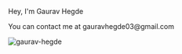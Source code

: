 Hey, I'm Gaurav Hegde
<p>You can contact me at gauravhegde03@gmail.com</p>


<p align="left"> <img src="https://komarev.com/ghpvc/?username=gaurav-hegde&label=Profile%20views&color=25828e&style=flat-square" alt="gaurav-hegde" /> </p>
